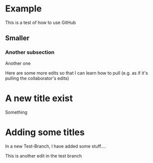 # Example
This is a test of how to use GitHub


## Smaller 

### Another subsection

Another one

Here are some more edits so that I can learn how to pull (e.g. as if it's pulling the collaborator's edits)

# A new title exist
Something


# Adding some titles
In a new Test-Branch, I have added some stuff....

This is another edit in the test branch